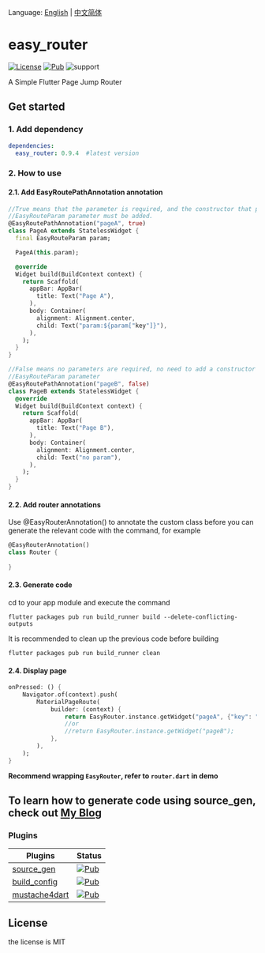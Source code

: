 Language: [English](README.md) | [中文简体](README-ZH.md)

# easy_router

[![License](https://img.shields.io/badge/license-MIT-green.svg)](https://github.com/LICENSE) [![Pub](https://img.shields.io/pub/v/easy_router.svg?style=flat)](https://pub.dartlang.org/packages/easy_router) ![support](https://img.shields.io/badge/platform-flutter-ff69b4.svg?style=flat)

A Simple Flutter Page Jump Router

## Get started

### 1. Add dependency

```yaml
dependencies:
  easy_router: 0.9.4  #latest version
```

### 2. How to use

#### 2.1. Add EasyRoutePathAnnotation annotation

```dart
//True means that the parameter is required, and the constructor that passes the 
//EasyRouteParam parameter must be added.
@EasyRoutePathAnnotation("pageA", true)
class PageA extends StatelessWidget {
  final EasyRouteParam param;

  PageA(this.param);

  @override
  Widget build(BuildContext context) {
    return Scaffold(
      appBar: AppBar(
        title: Text("Page A"),
      ),
      body: Container(
        alignment: Alignment.center,
        child: Text("param:${param["key"]}"),
      ),
    );
  }
}

//False means no parameters are required, no need to add a constructor that passes the 
//EasyRouteParam parameter
@EasyRoutePathAnnotation("pageB", false)
class PageB extends StatelessWidget {
  @override
  Widget build(BuildContext context) {
    return Scaffold(
      appBar: AppBar(
        title: Text("Page B"),
      ),
      body: Container(
        alignment: Alignment.center,
        child: Text("no param"),
      ),
    );
  }
}
```



#### 2.2. Add router annotations

Use @EasyRouterAnnotation() to annotate the custom class before you can generate the relevant code with the command, for example

```dart
@EasyRouterAnnotation()
class Router {
  
}
```



#### 2.3. Generate code

cd to your app module and execute the command

```
flutter packages pub run build_runner build --delete-conflicting-outputs
```

It is recommended to clean up the previous code before building

```
flutter packages pub run build_runner clean
```



#### 2.4. Display page

```dart
onPressed: () {
    Navigator.of(context).push(
        MaterialPageRoute(
            builder: (context) {
                return EasyRouter.instance.getWidget("pageA", {"key": "a"});
                //or
                //return EasyRouter.instance.getWidget("pageB");
            },
        ),
    );
}
```

**Recommend wrapping `EasyRouter`, refer to `router.dart` in demo**



## To learn how to generate code using source_gen, check out [My Blog](https://juejin.im/post/5d76011be51d453b1e478b52)



### Plugins

| Plugins|Status|
| --- | --- |
|[source_gen](https://github.com/dart-lang/source_gen)|[![Pub](https://img.shields.io/pub/v/source_gen.svg?style=flat)](https://pub.flutter-io.cn/packages/source_gen)|
| [build_config](https://github.com/dart-lang/build)        | [![Pub](https://img.shields.io/pub/v/build_config.svg?style=flat)](https://pub.flutter-io.cn/packages/build_config) |
| [mustache4dart](https://github.com/valotas/mustache4dart) | [![Pub](https://img.shields.io/badge/mustache4dart-v3.0.0_dev.1.0-orange.svg?style=flat)](https://pub.flutter-io.cn/packages/mustache4dart/versions/3.0.0-dev.1.0) |

## License

the license is MIT
